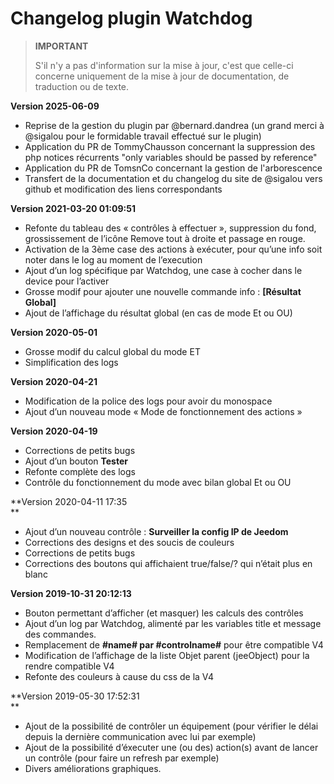 # Changelog plugin Watchdog

>**IMPORTANT**
>
>S'il n'y a pas d'information sur la mise à jour, c'est que celle-ci concerne uniquement de la mise à jour de documentation, de traduction ou de texte.

**Version 2025-06-09**

*   Reprise de la gestion du plugin par @bernard.dandrea (un grand merci à @sigalou pour le formidable travail effectué sur le plugin)
*   Application du PR de TommyChausson concernant la suppression des php notices récurrents "only variables should be passed by reference"
*   Application du PR de TomsnCo concernant la gestion de l'arborescence
*   Transfert de la documentation et du changelog du site de @sigalou vers github et modification des liens correspondants

**Version 2021-03-20 01:09:51**

*   Refonte du tableau des « contrôles à effectuer », suppression du fond, grossissement de l’icône Remove tout à droite et passage en rouge.
*   Activation de la 3ème case des actions à exécuter, pour qu’une info soit noter dans le log au moment de l’execution
*   Ajout d’un log spécifique par Watchdog, une case à cocher dans le device pour l’activer
*   Grosse modif pour ajouter une nouvelle commande info : **\[Résultat Global\]**
*   Ajout de l’affichage du résultat global (en cas de mode Et ou OU)

**Version 2020-05-01**

*   Grosse modif du calcul global du mode ET
*   Simplification des logs

**Version 2020-04-21**

*   Modification de la police des logs pour avoir du monospace
*   Ajout d’un nouveau mode « Mode de fonctionnement des actions »

**Version 2020-04-19**

*   Corrections de petits bugs
*   Ajout d’un bouton **Tester**
*   Refonte complète des logs
*   Contrôle du fonctionnement du mode avec bilan global Et ou OU

**Version 2020-04-11 17:35  
**

*   Ajout d’un nouveau contrôle : **Surveiller la config IP de Jeedom**
*   Corrections des designs et des soucis de couleurs
*   Corrections de petits bugs
*   Corrections des boutons qui affichaient true/false/? qui n’était plus en blanc

**Version 2019-10-31 20:12:13**

*   Bouton permettant d’afficher (et masquer) les calculs des contrôles
*   Ajout d’un log par Watchdog, alimenté par les variables title et message des commandes.
*   Remplacement de **#name# par #controlname#** pour être compatible V4
*   Modification de l’affichage de la liste Objet parent (jeeObject) pour la rendre compatible V4
*   Refonte des couleurs à cause du css de la V4

**Version 2019-05-30 17:52:31  
**

*   Ajout de la possibilité de contrôler un équipement (pour vérifier le délai depuis la dernière communication avec lui par exemple)
*   Ajout de la possibilité d’éxecuter une (ou des) action(s) avant de lancer un contrôle (pour faire un refresh par exemple)
*   Divers améliorations graphiques.


